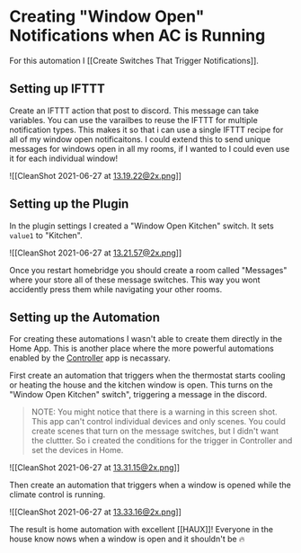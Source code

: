 # Creating "Window Open" Notifications when AC is Running

For this automation I [[Create Switches That Trigger Notifications]].

## Setting up IFTTT

Create an IFTTT action that post to discord. This message can take variables. You can use the varailbes to reuse the IFTTT for multiple notification types. This makes it so that i can use a single IFTTT recipe for all of my window open notificaitons. I could extend this to send unique messages for windows open in all my rooms, if I wanted to I could even use it for each individual window!

![[CleanShot 2021-06-27 at 13.19.22@2x.png]]

## Setting up the Plugin

In the plugin settings I created a "Window Open Kitchen" switch. It sets `value1` to "Kitchen". 

![[CleanShot 2021-06-27 at 13.21.57@2x.png]]

Once you restart homebridge you should create a room called "Messages" where your store all of these message switches. This way you wont accidently press them while navigating your other rooms.

## Setting up the Automation

For creating these automations I wasn't able to create them directly in the Home App. This is another place where the more powerful automations enabled by the [Controller](https://controllerforhomekit.com) app is necassary.

First create an automation that triggers when the thermostat starts cooling or heating the house and the kitchen window is open. This turns on the "Window Open Kitchen" switch", triggering a message in the discord.

> NOTE: You might notice that there is a warning in this screen shot. This app can't control individual devices and only scenes. You could create scenes that turn on the message switches, but I didn't want the cluttter. So i created the conditions for the trigger in Controller and set the devices in Home.

![[CleanShot 2021-06-27 at 13.31.15@2x.png]]

Then create an automation that triggers when a window is opened while the climate control is running.

![[CleanShot 2021-06-27 at 13.33.16@2x.png]]

The result is home automation with excellent [[HAUX]]! Everyone in the house know nows when a window is open and it shouldn't be :fire: